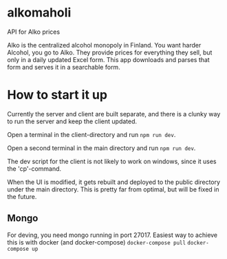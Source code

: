 # alkomaholi
API for Alko prices

Alko is the centralized alcohol monopoly in Finland. You want harder Alcohol, you go to Alko. 
They provide prices for everything they sell, but only in a daily updated Excel form.
This app downloads and parses that form and serves it in a searchable form.

# How to start it up

Currently the server and client are built separate, and there is a clunky way to run the server and keep the client updated.

Open a terminal in the client-directory and run `npm run dev`.

Open a second terminal in the main directory and run `npm run dev`.

The dev script for the client is not likely to work on windows, since it uses the 'cp'-command.

When the UI is modified, it gets rebuilt and deployed to the public directory under the main directory. 
This is pretty far from optimal, but will be fixed in the future.

## Mongo

For deving, you need mongo running in port 27017. Easiest way to achieve this is with docker (and docker-compose)
`docker-compose pull`
`docker-compose up`
